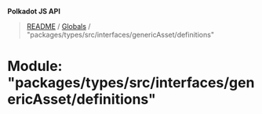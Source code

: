 **Polkadot JS API**

> [README](../README.md) / [Globals](../globals.md) / "packages/types/src/interfaces/genericAsset/definitions"

# Module: "packages/types/src/interfaces/genericAsset/definitions"
